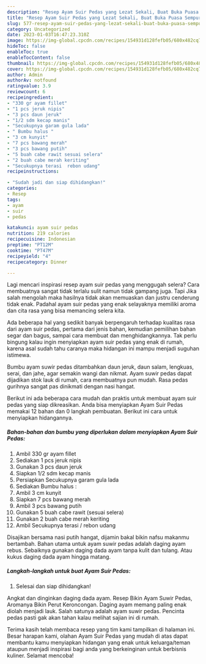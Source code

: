 ```yaml
---
description: "Resep Ayam Suir Pedas yang Lezat Sekali, Buat Buka Puasa Sempurna"
title: "Resep Ayam Suir Pedas yang Lezat Sekali, Buat Buka Puasa Sempurna"
slug: 577-resep-ayam-suir-pedas-yang-lezat-sekali-buat-buka-puasa-sempurna
category: Uncategorized
date: 2023-01-03T16:47:23.310Z
image: https://img-global.cpcdn.com/recipes/154931d128fefb05/680x482cq70/ayam-suir-pedas-foto-resep-utama.jpg
hideToc: false
enableToc: true
enableTocContent: false
thumbnail: https://img-global.cpcdn.com/recipes/154931d128fefb05/680x482cq70/ayam-suir-pedas-foto-resep-utama.jpg
cover: https://img-global.cpcdn.com/recipes/154931d128fefb05/680x482cq70/ayam-suir-pedas-foto-resep-utama.jpg
author: Admin
authorAv: notfound
ratingvalue: 3.9
reviewcount: 6
recipeingredient:
- "330 gr ayam fillet"
- "1 pcs jeruk nipis"
- "3 pcs daun jeruk"
- "1/2 sdm kecap manis"
- "Secukupnya garam gula lada"
- " Bumbu halus "
- "3 cm kunyit"
- "7 pcs bawang merah"
- "3 pcs bawang putih"
- "5 buah cabe rawit sesuai selera"
- "2 buah cabe merah keriting"
- "Secukupnya terasi  rebon udang"
recipeinstructions:

- "Sudah jadi dan siap dihidangkan!"
categories:
- Resep
tags:
- ayam
- suir
- pedas

katakunci: ayam suir pedas 
nutrition: 219 calories
recipecuisine: Indonesian
preptime: "PT12M"
cooktime: "PT47M"
recipeyield: "4"
recipecategory: Dinner

---
```



Lagi mencari inspirasi resep ayam suir pedas yang menggugah selera? Cara membuatnya sangat tidak terlalu sulit namun tidak gampang juga. Tapi Jika salah mengolah maka hasilnya tidak akan memuaskan dan justru cenderung tidak enak. Padahal ayam suir pedas yang enak selayaknya memiliki aroma dan cita rasa yang bisa memancing selera kita.


Ada beberapa hal yang sedikit banyak berpengaruh terhadap kualitas rasa dari ayam suir pedas, pertama dari jenis bahan, kemudian pemilihan bahan segar dan bagus, sampai cara membuat dan menghidangkannya. Tak perlu bingung kalau ingin menyiapkan ayam suir pedas yang enak di rumah, karena asal sudah tahu caranya maka hidangan ini mampu menjadi suguhan istimewa.

Bumbu ayam suwir pedas ditambahkan daun jeruk, daun salam, lengkuas, serai, dan jahe, agar semakin wangi dan nikmat. Ayam suwir pedas dapat dijadikan stok lauk di rumah, cara membuatnya pun mudah. Rasa pedas gurihnya sangat pas dinikmati dengan nasi hangat.


Berikut ini ada beberapa cara mudah dan praktis untuk membuat ayam suir pedas yang siap dikreasikan. Anda bisa menyiapkan Ayam Suir Pedas memakai 12 bahan dan 0 langkah pembuatan. Berikut ini cara untuk menyiapkan hidangannya.

<!--inarticleads1-->

##### Bahan-bahan dan bumbu yang diperlukan dalam menyiapkan Ayam Suir Pedas:

1. Ambil 330 gr ayam fillet
1. Sediakan 1 pcs jeruk nipis
1. Gunakan 3 pcs daun jeruk
1. Siapkan 1/2 sdm kecap manis
1. Persiapkan Secukupnya garam gula lada
1. Sediakan  Bumbu halus :
1. Ambil 3 cm kunyit
1. Siapkan 7 pcs bawang merah
1. Ambil 3 pcs bawang putih
1. Gunakan 5 buah cabe rawit (sesuai selera)
1. Gunakan 2 buah cabe merah keriting
1. Ambil Secukupnya terasi / rebon udang


Disajikan bersama nasi putih hangat, dijamin bakal bikin nafsu makanmu bertambah. Bahan utama untuk ayam suwir pedas adalah daging ayam rebus. Sebaiknya gunakan daging dada ayam tanpa kulit dan tulang. Atau kukus daging dada ayam hingga matang. 

<!--inarticleads2-->

##### Langkah-langkah untuk buat Ayam Suir Pedas:


1. Selesai dan siap dihidangkan!

Angkat dan dinginkan daging dada ayam. Resep Bikin Ayam Suwir Pedas, Aromanya Bikin Perut Keroncongan. Daging ayam memang paling enak diolah menjadi lauk. Salah satunya adalah ayam suwir pedas. Pencinta pedas pasti gak akan tahan kalau melihat sajian ini di rumah. 

Terima kasih telah membaca resep yang tim kami tampilkan di halaman ini. Besar harapan kami, olahan Ayam Suir Pedas yang mudah di atas dapat membantu kamu menyiapkan hidangan yang enak untuk keluarga/teman ataupun menjadi inspirasi bagi anda yang berkeinginan untuk berbisnis kuliner. Selamat mencoba!
